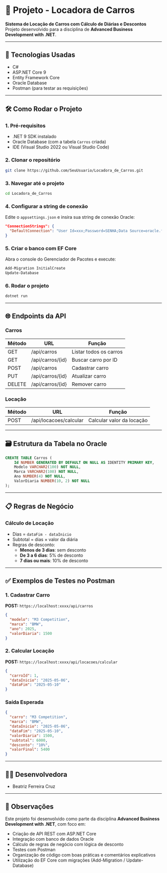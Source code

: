 # 🚗 Projeto - Locadora de Carros

**Sistema de Locação de Carros com Cálculo de Diárias e Descontos**  
Projeto desenvolvido para a disciplina de **Advanced Business Development with .NET**.

---

## 🚀 Tecnologias Usadas
- C#  
- ASP.NET Core 9  
- Entity Framework Core  
- Oracle Database  
- Postman (para testar as requisições)

---

## 🛠️ Como Rodar o Projeto

### 1. Pré-requisitos
- .NET 9 SDK instalado  
- Oracle Database (com a tabela `Carros` criada)  
- IDE (Visual Studio 2022 ou Visual Studio Code)

### 2. Clonar o repositório
```bash
git clone https://github.com/SeuUsuario/Locadora_de_Carros.git
```

### 3. Navegar até o projeto
```bash
cd Locadora_de_Carros
```

### 4. Configurar a string de conexão
Edite o `appsettings.json` e insira sua string de conexão Oracle:
```json
"ConnectionStrings": {
  "DefaultConnection": "User Id=xxx;Password=SENHA;Data Source=oracle.fiap.com.br:1521/orcl;"
}
```

### 5. Criar o banco com EF Core
Abra o console do Gerenciador de Pacotes e execute:
```powershell
Add-Migration InitialCreate
Update-Database
```

### 6. Rodar o projeto
```bash
dotnet run
```

---

## 🌐 Endpoints da API

### Carros
| Método | URL | Função |
|--------|-----|--------|
| GET    | /api/carros         | Listar todos os carros     |
| GET    | /api/carros/{id}    | Buscar carro por ID        |
| POST   | /api/carros         | Cadastrar carro            |
| PUT    | /api/carros/{id}    | Atualizar carro            |
| DELETE | /api/carros/{id}    | Remover carro              |

### Locação
| Método | URL                        | Função                        |
|--------|----------------------------|-------------------------------|
| POST   | /api/locacoes/calcular     | Calcular valor da locação     |

---

## 🗃️ Estrutura da Tabela no Oracle

```sql
CREATE TABLE Carros (
    Id NUMBER GENERATED BY DEFAULT ON NULL AS IDENTITY PRIMARY KEY,
    Modelo VARCHAR2(100) NOT NULL,
    Marca VARCHAR2(100) NOT NULL,
    Ano NUMBER(4) NOT NULL,
    ValorDiaria NUMBER(10, 2) NOT NULL
);
```

---

## 📋 Regras de Negócio

### Cálculo de Locação

- Dias = `dataFim - dataInicio`
- Subtotal = dias × valor da diária
- Regras de desconto:
  - **Menos de 3 dias**: sem desconto
  - **De 3 a 6 dias**: 5% de desconto
  - **7 dias ou mais**: 10% de desconto

---

## ✅ Exemplos de Testes no Postman

### 1. Cadastrar Carro
**POST:** `https://localhost:xxxx/api/carros`
```json
{
  "modelo": "M3 Competition",
  "marca": "BMW",
  "ano": 2025,
  "valorDiaria": 1500
}
```

### 2. Calcular Locação
**POST:** `https://localhost:xxxx/api/locacoes/calcular`
```json
{
  "carroId": 1,
  "dataInicio": "2025-05-06",
  "dataFim": "2025-05-10"
}
```

### Saída Esperada
```json
{
  "carro": "M3 Competition",
  "marca": "BMW",
  "dataInicio": "2025-05-06",
  "dataFim": "2025-05-10",
  "valorDiaria": 1500,
  "subtotal": 6000,
  "desconto": "10%",
  "valorFinal": 5400
}
```

---

## 👩‍💻 Desenvolvedora
- Beatriz Ferreira Cruz  

---

## 📝 Observações

Este projeto foi desenvolvido como parte da disciplina **Advanced Business Development with .NET**, com foco em:

- Criação de API REST com ASP.NET Core  
- Integração com banco de dados Oracle  
- Cálculo de regras de negócio com lógica de desconto  
- Testes com Postman  
- Organização de código com boas práticas e comentários explicativos  
- Utilização do EF Core com migrações (Add-Migration / Update-Database)
